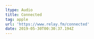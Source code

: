 ```yaml
---
ltype: Audio
title: Connected
tag: apple
url: 'https://www.relay.fm/connected'
date: 2019-05-30T00:30:37.194Z
---
```



